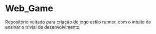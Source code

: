 # Web_Game
Repositório voltado para criação de jogo estilo runner, com o intuito de ensinar o trivial de desenvolvimento
